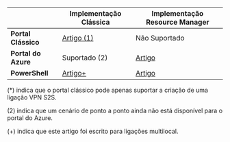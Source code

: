 |  | **Implementação Clássica** | **Implementação Resource Manager** |
| --- | --- | --- |
| **Portal Clássico** |[Artigo (1)](../articles/vpn-gateway/vpn-gateway-site-to-site-create.md) |Não Suportado |
| **Portal do Azure** |Suportado (2) |[Artigo](../articles/vpn-gateway/vpn-gateway-howto-site-to-site-resource-manager-portal.md) |
| **PowerShell** |[Artigo+](../articles/vpn-gateway/vpn-gateway-multi-site.md) |[Artigo](../articles/vpn-gateway/vpn-gateway-create-site-to-site-rm-powershell.md) |

(*) indica que o portal clássico pode apenas suportar a criação de uma ligação VPN S2S.

(2) indica que um cenário de ponto a ponto ainda não está disponível para o portal do Azure.

(+) indica que este artigo foi escrito para ligações multilocal.

<!--HONumber=Sep16_HO3-->


